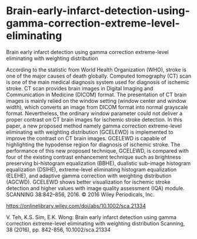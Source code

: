 # Brain-early-infarct-detection-using-gamma-correction-extreme-level-eliminating

Brain early infarct detection using gamma correction extreme-level eliminating with weighting distribution

According to the statistic from World Health Organization (WHO), stroke is one of the major causes of death globally. Computed tomography (CT) scan is one of the main medical diagnosis system used for diagnosis of ischemic stroke. CT scan provides brain images in Digital Imaging and Communication in Medicine (DICOM) format. The presentation of CT brain images is mainly relied on the window setting (window center and window width), which converts an image from DICOM format into normal grayscale format. Nevertheless, the ordinary window parameter could not deliver a proper contrast on CT brain images for ischemic stroke detection. In this paper, a new proposed method namely gamma correction extreme-level eliminating with weighting distribution (GCELEWD) is implemented to improve the contrast on CT brain images. GCELEWD is capable of highlighting the hypodense region for diagnosis of ischemic stroke. The performance of this new proposed technique, GCELEWD, is compared with four of the existing contrast enhancement technique such as brightness preserving bi-histogram equalization (BBHE), dualistic sub-image histogram equalization (DSIHE), extreme-level eliminating histogram equalization (ELEHE), and adaptive gamma correction with weighting distribution (AGCWD). GCELEWD shows better visualization for ischemic stroke detection and higher values with image quality assessment (IQA) module. SCANNING 38:842–856, 2016. © 2016 Wiley Periodicals, Inc.

https://onlinelibrary.wiley.com/doi/abs/10.1002/sca.21334

V. Teh, K.S. Sim, E.K. Wong: Brain early infarct detection using gamma correction extreme-level eliminating with weighting distribution Scanning, 38 (2016), pp. 842-856, 10.1002/sca.21334

